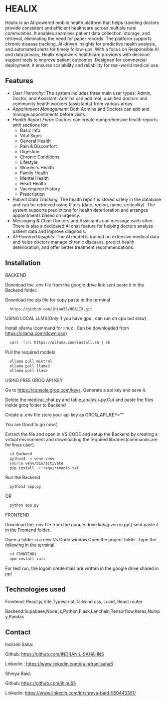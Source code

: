 
# HEALIX

Healix is an AI-powered mobile health platform that helps traveling doctors provide consistent and efficient healthcare across multiple rural communities. It enables seamless patient data collection, storage, and retrieval, eliminating the need for paper records. The platform supports chronic disease tracking, AI-driven insights for predictive health analysis, and automated alerts for timely follow-ups. With a focus on Responsible AI and data privacy, Healix empowers healthcare providers with decision support tools to improve patient outcomes. Designed for commercial deployment, it ensures scalability and reliability for real-world medical use.


## Features

- *User Hierarchy:* The system includes three main user types: Admin, Doctor, and Assistant. Admins can add real, qualified doctors and community health workers (assistants) from various areas.
- *Appointment Management:* Both Admins and Doctors can add and manage appointments before visits.
- *Health Report Form:* Doctors can create comprehensive health reports with sections for:
  - Basic Info
  - Vital Signs
  - General Health
  - Pain & Discomfort
  - Digestion
  - Chronic Conditions
  - Lifestyle
  - Women's Health
  - Family Health
  - Mental Health
  - Heart Health
  - Vaccination History
  - Prescription
- *Patient Data Tracking:* The health report is stored safely in the database and can be retrieved using filters (date, region, name, criticality). The system supports predictions for health deterioration and arranges appointments based on urgency.
- *Messaging & Chat:* Doctors and Assistants can message each other. There is also a dedicated AI chat feature for helping doctors analyze patient data and improve diagnosis.
- *AI-Powered Insights:* The AI model is trained on extensive medical data and helps doctors manage chronic diseases, predict health deterioration, and offer better treatment recommendations.
## Installation

BACKEND

Download the .env file from the google drive link sent paste it in the Backend folder.

Download the zip file for copy paste in the terminal
```bash
  https://github.com/jhinu55/HEALIX.git
```
USING LOCAL LLMS(Only if you have gpu , can run on cpu but slow)

Install ollama (command for linux . Can be downloaded from https://ollama.com/download)
```bash
  curl -fsSL https://ollama.com/install.sh | sh
```
Pull the required models
```bash
  ollama pull mistral
  ollama pull llama3
  ollama pull llava
```

USING FREE GROQ API KEY

Go to https://console.groq.com/keys. Generate a api key and save it.

Delete the medical_chat.py and table_analysis.py.Cut and paste the files inside groq folder to Backend

Create a .env file store your api key as GROQ_API_KEY="<paste actual api key here>" 

You are Good to go now:)

Extract the file and open in VS CODE and setup the Backend by creating a virtual environment and downloading the required libraries(commands are for linux user).
```bash
  cd Backend 
  python3 -m venv venv
  source venv/bin/activate
  pip install -r requirements.txt
```
Run the Backend
```bash
  python3 app.py 
```
OR
```bash
  python app.py
```



FRONTEND

Download the .env file from the google drive link(given in ppt) sent paste it in the Frontend folder.

Open a folder in a new Vs Code window.Open the project folder. Type the following in the terminal
```bash
  cd FRONTEND1
  npm install init
```

For test run, the logoin credentials are written in the google drive shared in ppt


## Technologies used
Frontend: React.js,Vite,Typescript,Tailwind css, Lucid, React router

Backend:Supabase,Node.js,Python,Flask,Lanchain,Tensorflow,Keras,Numpy,Pandas

## Contact


Indranil Saha:

Github: https://github.com/INDRANIL-SAHA-INS

Linkedin : https://www.linkedin.com/in/indranilsaha6

Shreya Baid: 

Github: https://github.com/jhinu55

Linkedin: https://www.linkedin.com/in/shreya-baid-550443351/




